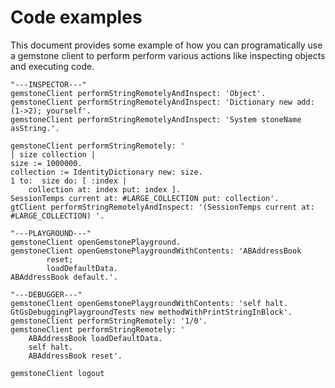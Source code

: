 # Code examples

This document provides some example of how you can programatically use a gemstone client to perform perform various actions like inspecting objects and executing code. 

```
"---INSPECTOR---"
gemstoneClient performStringRemotelyAndInspect: 'Object'.
gemstoneClient performStringRemotelyAndInspect: 'Dictionary new add: (1->2); yourself'.
gemstoneClient performStringRemotelyAndInspect: 'System stoneName asString.'.

gemstoneClient performStringRemotely: '
| size collection |
size := 1000000.
collection := IdentityDictionary new: size.
1 to:  size do: [ :index |
    collection at: index put: index ].
SessionTemps current at: #LARGE_COLLECTION put: collection'.
gtClient performStringRemotelyAndInspect: '(SessionTemps current at: #LARGE_COLLECTION) '.

"---PLAYGROUND---"
gemstoneClient openGemstonePlayground. 
gemstoneClient openGemstonePlaygroundWithContents: 'ABAddressBook 
        reset; 
        loadDefaultData.
ABAddressBook default.'.

"---DEBUGGER---"
gemstoneClient openGemstonePlaygroundWithContents: 'self halt. GtGsDebuggingPlaygroundTests new methodWithPrintStringInBlock'.
gemstoneClient performStringRemotely: '1/0'.
gemstoneClient performStringRemotely: '
    ABAddressBook loadDefaultData.
    self halt.
    ABAddressBook reset'.

gemstoneClient logout
```
